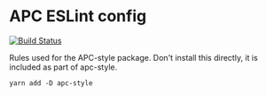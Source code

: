 # APC ESLint config

[![Build Status](https://travis-ci.org/APCOvernight/eslint-config-apc.svg?branch=master)](https://travis-ci.org/APCOvernight/eslint-config-apc)

Rules used for the APC-style package. Don't install this directly, it is included as part of apc-style.

```
yarn add -D apc-style
```
